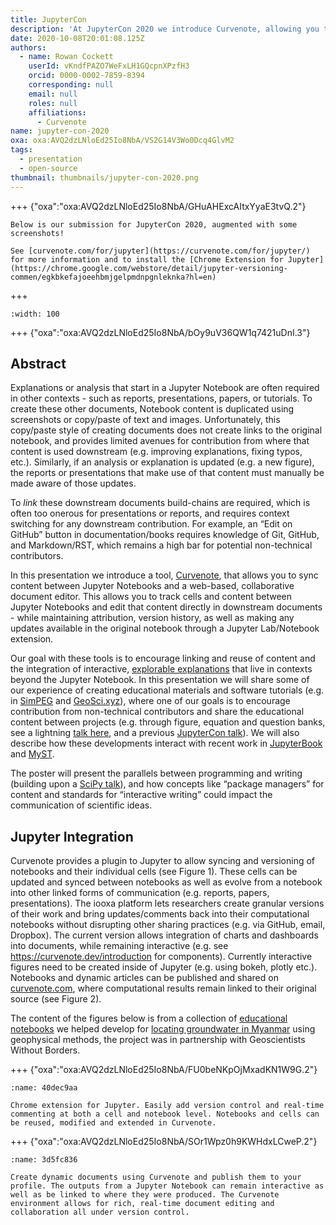 ```yaml
---
title: JupyterCon
description: 'At JupyterCon 2020 we introduce Curvenote, allowing you to sync content between Jupyter Notebooks and a web-based, collaborative document editor.'
date: 2020-10-08T20:01:08.125Z
authors:
  - name: Rowan Cockett
    userId: vKndfPAZO7WeFxLH1GQcpnXPzfH3
    orcid: 0000-0002-7859-8394
    corresponding: null
    email: null
    roles: null
    affiliations:
      - Curvenote
name: jupyter-con-2020
oxa: oxa:AVQ2dzLNloEd25Io8NbA/VS2G14V3Wo0Dcq4GlvM2
tags:
  - presentation
  - open-source
thumbnail: thumbnails/jupyter-con-2020.png
---
```


+++ {"oxa":"oxa:AVQ2dzLNloEd25Io8NbA/GHuAHExcAItxYyaE3tvQ.2"}

```{important}
Below is our submission for JupyterCon 2020, augmented with some screenshots!

See [curvenote.com/for/jupyter](https://curvenote.com/for/jupyter/) for more information and to install the [Chrome Extension for Jupyter](https://chrome.google.com/webstore/detail/jupyter-versioning-commen/egkbkefajoeehbmjgelpmdnpgnleknka?hl=en)

```

+++

```{iframe} https://www.youtube-nocookie.com/embed/WAyiDTt9DnQ
:width: 100
```

+++ {"oxa":"oxa:AVQ2dzLNloEd25Io8NbA/bOy9uV36QW1q7421uDnI.3"}

## Abstract

Explanations or analysis that start in a Jupyter Notebook are often required in other contexts - such as reports, presentations, papers, or tutorials. To create these other documents, Notebook content is duplicated using screenshots or copy/paste of text and images. Unfortunately, this copy/paste style of creating documents does not create links to the original notebook, and provides limited avenues for contribution from where that content is used downstream (e.g. improving explanations, fixing typos, etc.). Similarly, if an analysis or explanation is updated (e.g. a new figure), the reports or presentations that make use of that content must manually be made aware of those updates.

To _link_ these downstream documents build-chains are required, which is often too onerous for presentations or reports, and requires context switching for any downstream contribution. For example, an “Edit on GitHub” button in documentation/books requires knowledge of Git, GitHub, and Markdown/RST, which remains a high bar for potential non-technical contributors.

In this presentation we introduce a tool, [Curvenote](https://curvenote.com), that allows you to sync content between Jupyter Notebooks and a web-based, collaborative document editor. This allows you to track cells and content between Jupyter Notebooks and edit that content directly in downstream documents - while maintaining attribution, version history, as well as making any updates available in the original notebook through a Jupyter Lab/Notebook extension.

Our goal with these tools is to encourage linking and reuse of content and the integration of interactive, [explorable explanations](https://curvenote.dev/) that live in contexts beyond the Jupyter Notebook. In this presentation we will share some of our experience of creating educational materials and software tutorials (e.g. in [SimPEG](http://simpeg.xyz/) and [GeoSci.xyz](http://geosci.xyz/)), where one of our goals is to encourage contribution from non-technical contributors and share the educational content between projects (e.g. through figure, equation and question banks, see a lightning [talk here](https://youtu.be/NtBDf7d7mwM?t=6103), and a previous [JupyterCon talk](https://youtu.be/XY3Tq9Wd1_A)). We will also describe how these developments interact with recent work in [JupyterBook](https://jupyterbook.org/intro.html) and [MyST](https://myst-parser.readthedocs.io/en/latest/).

The poster will present the parallels between programming and writing (building upon a [SciPy talk](https://youtu.be/IW2LDsevvDk?list=PLYx7XA2nY5Gf37zYZMw6OqGFRPjB1jCy6)), and how concepts like “package managers” for content and standards for “interactive writing” could impact the communication of scientific ideas.

## Jupyter Integration

Curvenote provides a plugin to Jupyter to allow syncing and versioning of notebooks and their individual cells (see Figure 1). These cells can be updated and synced between notebooks as well as evolve from a notebook into other linked forms of communication (e.g. reports, papers, presentations). The iooxa platform lets researchers create granular versions of their work and bring updates/comments back into their computational notebooks without disrupting other sharing practices (e.g. via GitHub, email, Dropbox). The current version allows integration of charts and dashboards into documents, while remaining interactive (e.g. see <https://curvenote.dev/introduction> for components). Currently interactive figures need to be created inside of Jupyter (e.g. using bokeh, plotly etc.). Notebooks and dynamic articles can be published and shared on [curvenote.com](https://curvenote.com/), where computational results remain linked to their original source (see Figure 2).

The content of the figures below is from a collection of [educational notebooks](https://courses.geosci.xyz/gwb2020) we helped develop for [locating groundwater in Myanmar](https://medium.com/gwb-myanmar) using geophysical methods, the project was in partnership with Geoscientists Without Borders.

+++ {"oxa":"oxa:AVQ2dzLNloEd25Io8NbA/FU0beNKpOjMxadKN1W9G.2"}

```{figure} images/AVQ2dzLNloEd25Io8NbA-QJZarBDql2BzqZqTo89w-v1.png
:name: 40dec9aa

Chrome extension for Jupyter. Easily add version control and real-time commenting at both a cell and notebook level. Notebooks and cells can be reused, modified and extended in Curvenote.
```

+++ {"oxa":"oxa:AVQ2dzLNloEd25Io8NbA/SOr1Wpz0h9KWHdxLCweP.2"}

```{figure} images/AVQ2dzLNloEd25Io8NbA-tJtQXVtDQkfJfcPnBoTW-v1.png
:name: 3d5fc836

Create dynamic documents using Curvenote and publish them to your profile. The outputs from a Jupyter Notebook can remain interactive as well as be linked to where they were produced. The Curvenote environment allows for rich, real-time document editing and collaboration all under version control.
```
